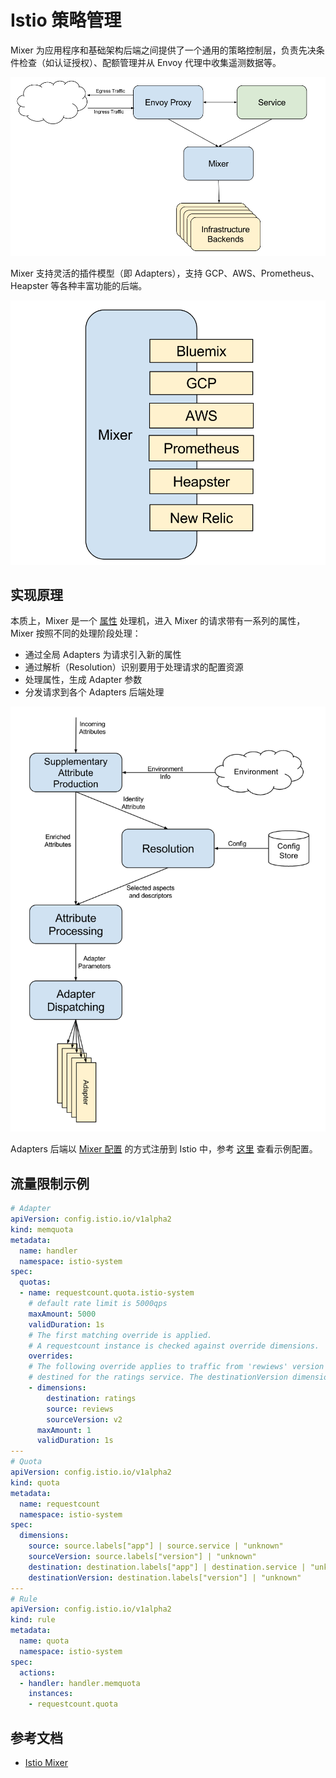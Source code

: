 # Istio 策略管理

Mixer 为应用程序和基础架构后端之间提供了一个通用的策略控制层，负责先决条件检查（如认证授权）、配额管理并从 Envoy 代理中收集遥测数据等。

![](images/istio-mixer.png)

Mixer 支持灵活的插件模型（即 Adapters），支持 GCP、AWS、Prometheus、Heapster 等各种丰富功能的后端。

![](images/istio-adapters.png)



## 实现原理

本质上，Mixer 是一个 [属性](https://istio.io/docs/concepts/policy-and-control/attributes.html) 处理机，进入 Mixer 的请求带有一系列的属性，Mixer 按照不同的处理阶段处理：

- 通过全局 Adapters 为请求引入新的属性
- 通过解析（Resolution）识别要用于处理请求的配置资源
- 处理属性，生成 Adapter 参数
- 分发请求到各个 Adapters 后端处理

![](images/istio-phase.png)

Adapters 后端以 [Mixer 配置](https://istio.io/docs/concepts/policy-and-control/mixer-config.html) 的方式注册到 Istio 中，参考 [这里](https://github.com/istio/istio/tree/master/mixer/testdata/config) 查看示例配置。

## 流量限制示例

```yaml
# Adapter
apiVersion: config.istio.io/v1alpha2
kind: memquota
metadata:
  name: handler
  namespace: istio-system
spec:
  quotas:
  - name: requestcount.quota.istio-system
    # default rate limit is 5000qps
    maxAmount: 5000
    validDuration: 1s
    # The first matching override is applied.
    # A requestcount instance is checked against override dimensions.
    overrides:
    # The following override applies to traffic from 'rewiews' version v2,
    # destined for the ratings service. The destinationVersion dimension is ignored.
    - dimensions:
        destination: ratings
        source: reviews
        sourceVersion: v2
      maxAmount: 1
      validDuration: 1s
---
# Quota
apiVersion: config.istio.io/v1alpha2
kind: quota
metadata:
  name: requestcount
  namespace: istio-system
spec:
  dimensions:
    source: source.labels["app"] | source.service | "unknown"
    sourceVersion: source.labels["version"] | "unknown"
    destination: destination.labels["app"] | destination.service | "unknown"
    destinationVersion: destination.labels["version"] | "unknown"
---
# Rule
apiVersion: config.istio.io/v1alpha2
kind: rule
metadata:
  name: quota
  namespace: istio-system
spec:
  actions:
  - handler: handler.memquota
    instances:
    - requestcount.quota

```

## 参考文档

- [Istio Mixer](https://istio.io/docs/concepts/policy-and-control/mixer.html)

